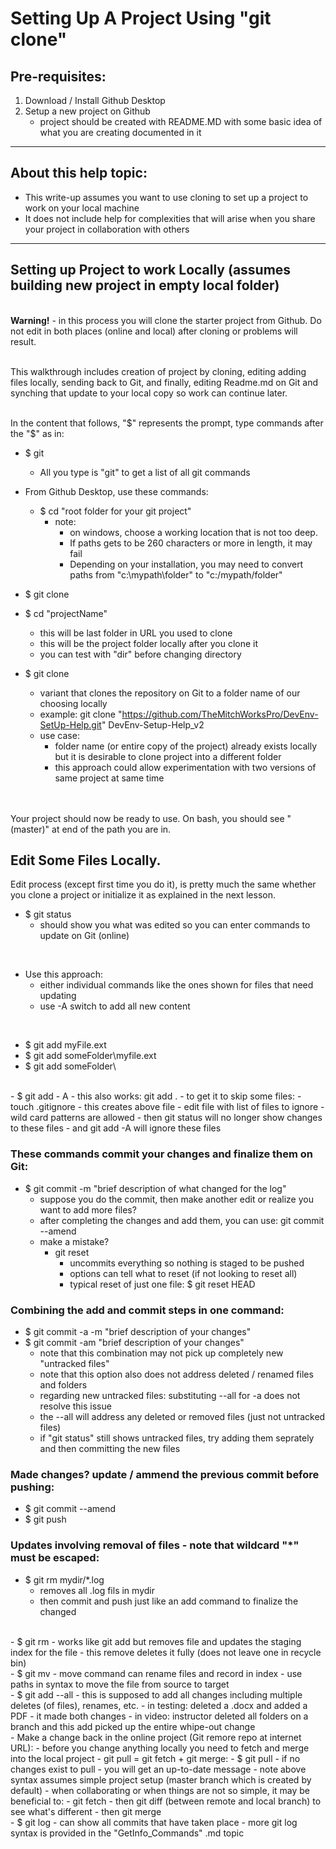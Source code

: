 # Setting Up A Project Using "git clone"

## Pre-requisites:

1. Download / Install Github Desktop
2. Setup a new project on Github
   - project should be created with README.MD with some basic idea of what you are creating documented in it

----
   
## About this help topic:  
- This write-up assumes you want to use cloning to set up a project to work on your local machine
- It does not include help for complexities that will arise when you share your project in collaboration with others
   
----
## Setting up Project to work Locally (assumes building new project in empty local folder)
<br/>**Warning!** - in this process you will clone the starter project from Github.
Do not edit in both places (online and local) after cloning or problems will result.

<br/>This walkthrough includes creation of project by cloning, editing adding files locally, sending back to Git,
and finally, editing Readme.md on Git and synching that update to your local copy so work can continue later.

<br/>In the content that follows, "$" represents the prompt, type commands after the "$" as in:
- $ git
  - All you type is "git" to get a list of all git commands

- From Github Desktop, use these commands:
  - $ cd "root folder for your git project"
    - note:  
	  - on windows, choose a working location that is not too deep.  
      - If paths gets to be 260 characters or more in length, it may fail
	  - Depending on your installation, you may need to convert paths from "c:\mypath\folder" to "c:/mypath/folder"

- $ git clone <URL to clone from project you created on Github>
- $ cd "projectName" 
  - this will be last folder in URL you used to clone
  - this will be the project folder locally after you clone it
  - you can test with "dir" before changing directory
  
- $ git clone <URL to clone from project on Github> <folder to clone into>
  - variant that clones the repository on Git to a folder name of our choosing locally
  - example: git clone "https://github.com/TheMitchWorksPro/DevEnv-SetUp-Help.git" DevEnv-Setup-Help_v2
  - use case:  
    - folder name (or entire copy of the project) already exists locally but it is desirable to clone project into a different folder 
	- this approach could allow experimentation with two versions of same project at same time
  
<br/><br/>Your project should now be ready to use.  On bash, you should see "(master)" at end of the path you are in.

## Edit Some Files Locally.
Edit process (except first time you do it), is pretty much the same whether you clone a project or initialize it as explained
in the next lesson.
- $ git status
  - should show you what was edited so you can enter commands to update on Git (online)
<br/>

- Use this approach:
  - either individual commands like the ones shown for files that need updating
  - use -A switch to add all new content
<br/>

- $ git add myFile.ext
- $ git add someFolder\myfile.ext
- $ git add someFolder\

<br/>
- $ git add - A
  - this also works:  git add .
  - to get it to skip some files:
    - touch .gitignore
	  - this creates above file
	  - edit file with list of files to ignore
	  - wild card patterns are allowed
	  - then git status will no longer show changes to these files
	  - and git add -A will ignore these files
  
### These commands commit your changes and finalize them on Git:

- $ git commit -m "brief description of what changed for the log"
  - suppose you do the commit, then make another edit or realize you want to add more files?
  - after completing the changes and add them, you can use:  git commit --amend
  - make a mistake?  
    - git reset
	  - uncommits everything so nothing is staged to be pushed
	  - options can tell what to reset (if not looking to reset all)
	  - typical reset of just one file:  $ git reset HEAD <filename>

### Combining the add and commit steps in one command:

- $ git commit -a -m "brief description of your changes"
- $ git commit -am "brief description of your changes"
  - note that this combination may not pick up completely new "untracked files"
  - note that this option also does not address deleted / renamed files and folders
  - regarding new untracked files:  substituting --all for -a does not resolve this issue
  - the --all will address any deleted or removed files (just not untracked files)
  - if "git status" still shows untracked files, try adding them seprately and then committing the new files

### Made changes?  update / ammend the previous commit before pushing:

- $ git commit --amend  
- $ git push

### Updates involving removal of files - note that wildcard "*" must be escaped:

- $ git rm mydir/\*.log
  - removes all .log fils in mydir 
  - then commit and push just like an add command to finalize the changed

<br/>
- $ git rm <file-name>
  - works like git add but removes file and updates the staging index for the file
  - this remove deletes it fully (does not leave one in recycle bin)

<br/>
- $ git mv <file> <renamed file>
  - move command can rename files and record in index
  - use paths in syntax to move the file from source to target

<br/>  
- $ git add --all
  - this is supposed to add all changes including multiple deletes (of files), renames, etc.
  - in testing:  deleted a .docx and added a PDF - it made both changes
  - in video:  instructor deleted all folders on a branch and this add picked up the entire whipe-out change  

<br/>  
- Make a change back in the online project (Git remore repo at internet URL):
  - before you change anything locally you need to fetch and merge into the local project
  - git pull = git fetch + git merge:
    - $ git pull
    - if no changes exist to pull - you will get an up-to-date message
    - note above syntax assumes simple project setup (master branch which is created by default)
    - when collaborating or when things are not so simple, it may be beneficial to:
      - git fetch
      - then git diff (between remote and local branch) to see what's different
      - then git merge	  

<br/>
- $ git log 
  - can show all commits that have taken place
  - more git log syntax is provided in the "GetInfo_Commands" .md topic
